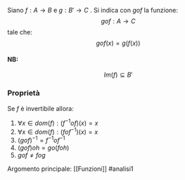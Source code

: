 Siano $f:A\to B$ e $g:B'\to C$ .
Si indica con $gof$ la funzione:$$gof:A\to C$$
tale che:$$gof(x)=g(f(x))$$
#### NB: 
$$Im(f)\subseteq B'$$

### Proprietà
Se $f$ è invertibile allora:
1) $\forall x\in dom(f): (f^{-1}of)(x)=x$
2) $\forall x\in dom(f): (fof^{-1})(x)=x$
3) $(gof)^{-1}=f^{-1}of^{-1}$
4) $(gof)oh=go(foh)$
5) $gof \neq fog$


Argomento principale: [[Funzioni]]
#analisi1 